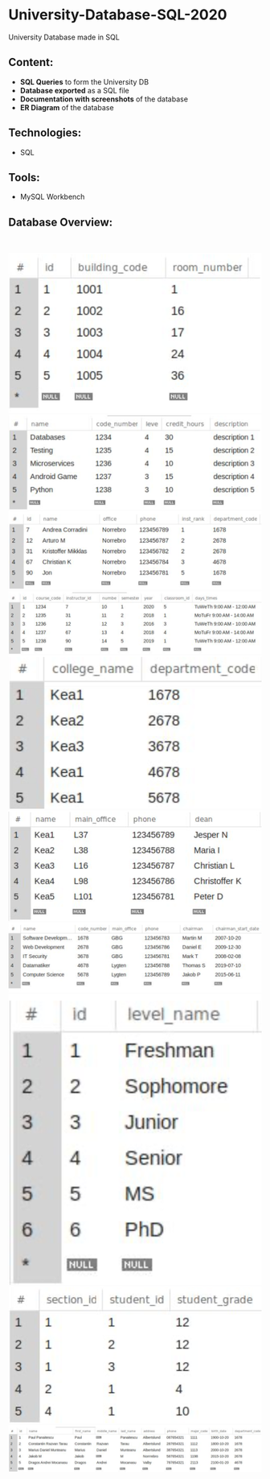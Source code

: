 # University-Database-SQL-2020
University Database made in SQL

## Content:
- **SQL Queries** to form the University DB
- **Database exported** as a SQL file
- **Documentation with screenshots** of the database
- **ER Diagram** of the database

## Technologies:
- SQL

## Tools:
- MySQL Workbench

## Database Overview:
<br/>

![alt text](https://github.com/panaitescu-paul/University-Database-SQL-2020/blob/master/screenshots/1.png)
![alt text](https://github.com/panaitescu-paul/University-Database-SQL-2020/blob/master/screenshots/2.png)
![alt text](https://github.com/panaitescu-paul/University-Database-SQL-2020/blob/master/screenshots/3.png)
![alt text](https://github.com/panaitescu-paul/University-Database-SQL-2020/blob/master/screenshots/4.png)
![alt text](https://github.com/panaitescu-paul/University-Database-SQL-2020/blob/master/screenshots/5.png)
![alt text](https://github.com/panaitescu-paul/University-Database-SQL-2020/blob/master/screenshots/6.png)
![alt text](https://github.com/panaitescu-paul/University-Database-SQL-2020/blob/master/screenshots/7.png)
![alt text](https://github.com/panaitescu-paul/University-Database-SQL-2020/blob/master/screenshots/8.png)
![alt text](https://github.com/panaitescu-paul/University-Database-SQL-2020/blob/master/screenshots/9.png)
![alt text](https://github.com/panaitescu-paul/University-Database-SQL-2020/blob/master/screenshots/10.png)
